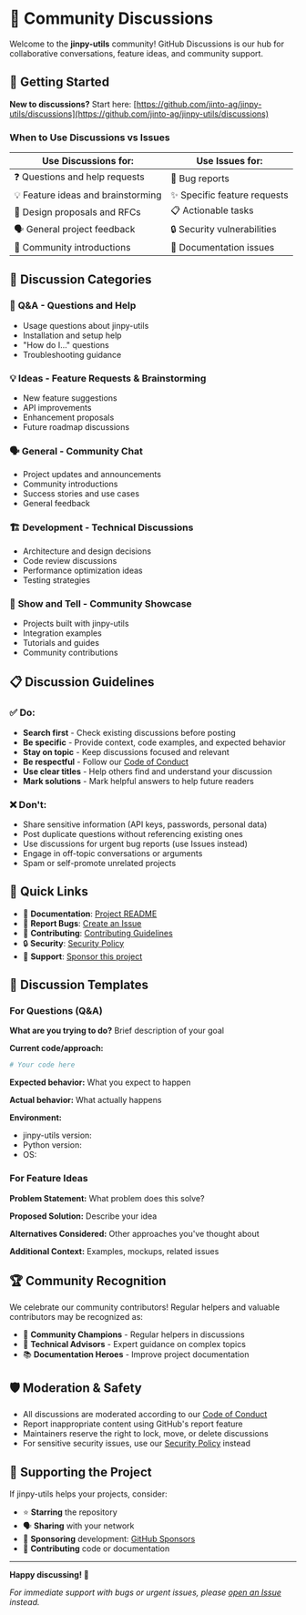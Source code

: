 # 💬 Community Discussions

Welcome to the **jinpy-utils** community! GitHub Discussions is our hub for collaborative conversations, feature ideas, and community support.

## 🚀 Getting Started

**New to discussions?** Start here: [https://github.com/jinto-ag/jinpy-utils/discussions](https://github.com/jinto-ag/jinpy-utils/discussions)

### When to Use Discussions vs Issues

| Use **Discussions** for: | Use **Issues** for: |
|--------------------------|---------------------|
| ❓ Questions and help requests | 🐛 Bug reports |
| 💡 Feature ideas and brainstorming | ✨ Specific feature requests |
| 🎯 Design proposals and RFCs | 📋 Actionable tasks |
| 🗣️ General project feedback | 🔒 Security vulnerabilities |
| 🤝 Community introductions | 📖 Documentation issues |

## 📂 Discussion Categories

### 🙋 **Q&A** - Questions and Help

- Usage questions about jinpy-utils
- Installation and setup help
- "How do I..." questions
- Troubleshooting guidance

### 💡 **Ideas** - Feature Requests & Brainstorming  

- New feature suggestions
- API improvements
- Enhancement proposals
- Future roadmap discussions

### 🗣️ **General** - Community Chat

- Project updates and announcements
- Community introductions
- Success stories and use cases
- General feedback

### 🏗️ **Development** - Technical Discussions

- Architecture and design decisions
- Code review discussions
- Performance optimization ideas
- Testing strategies

### 📢 **Show and Tell** - Community Showcase

- Projects built with jinpy-utils
- Integration examples
- Tutorials and guides
- Community contributions

## 📋 Discussion Guidelines

### ✅ **Do:**

- **Search first** - Check existing discussions before posting
- **Be specific** - Provide context, code examples, and expected behavior
- **Stay on topic** - Keep discussions focused and relevant
- **Be respectful** - Follow our [Code of Conduct](../CODE_OF_CONDUCT.md)
- **Use clear titles** - Help others find and understand your discussion
- **Mark solutions** - Mark helpful answers to help future readers

### ❌ **Don't:**

- Share sensitive information (API keys, passwords, personal data)
- Post duplicate questions without referencing existing ones
- Use discussions for urgent bug reports (use Issues instead)
- Engage in off-topic conversations or arguments
- Spam or self-promote unrelated projects

## 🔗 **Quick Links**

- 📖 **Documentation**: [Project README](../README.md)
- 🐛 **Report Bugs**: [Create an Issue](https://github.com/jinto-ag/jinpy-utils/issues/new/choose)
- 🤝 **Contributing**: [Contributing Guidelines](../CONTRIBUTING.md)  
- 🔒 **Security**: [Security Policy](../SECURITY.md)
- 💖 **Support**: [Sponsor this project](https://github.com/sponsors/jinto-ag)

## 📝 **Discussion Templates**

### For Questions (Q&A)

**What are you trying to do?**
Brief description of your goal

**Current code/approach:**

```python
# Your code here
```

**Expected behavior:**
What you expect to happen

**Actual behavior:**
What actually happens

**Environment:**

- jinpy-utils version:
- Python version:
- OS:

### For Feature Ideas

**Problem Statement:**
What problem does this solve?

**Proposed Solution:**
Describe your idea

**Alternatives Considered:**
Other approaches you've thought about

**Additional Context:**
Examples, mockups, related issues

## 🏆 **Community Recognition**

We celebrate our community contributors! Regular helpers and valuable contributors may be recognized as:

- 🌟 **Community Champions** - Regular helpers in discussions
- 🔧 **Technical Advisors** - Expert guidance on complex topics  
- 📚 **Documentation Heroes** - Improve project documentation

## 🛡️ **Moderation & Safety**

- All discussions are moderated according to our [Code of Conduct](../CODE_OF_CONDUCT.md)
- Report inappropriate content using GitHub's report feature
- Maintainers reserve the right to lock, move, or delete discussions
- For sensitive security issues, use our [Security Policy](../SECURITY.md) instead

## 💝 **Supporting the Project**

If jinpy-utils helps your projects, consider:

- ⭐ **Starring** the repository
- 🗣️ **Sharing** with your network  
- 💖 **Sponsoring** development: [GitHub Sponsors](https://github.com/sponsors/jinto-ag)
- 🤝 **Contributing** code or documentation

---

**Happy discussing! 🚀**

*For immediate support with bugs or urgent issues, please [open an Issue](https://github.com/jinto-ag/jinpy-utils/issues/new) instead.*
